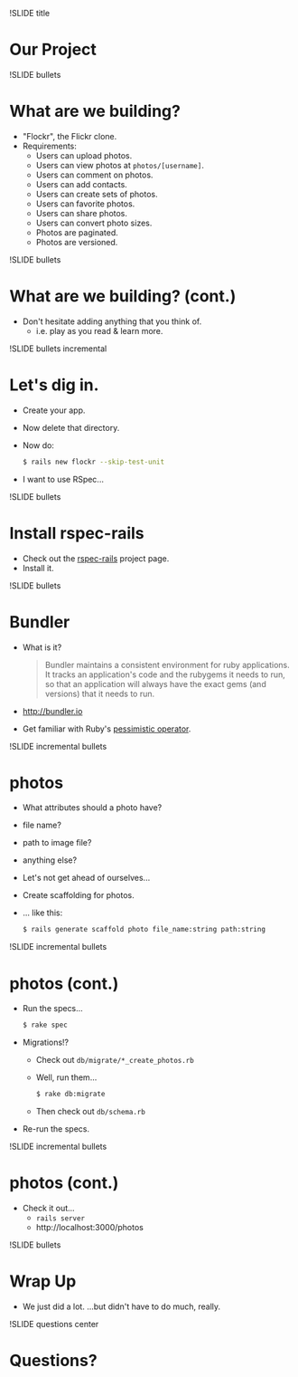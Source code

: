 !SLIDE title
# Our Project


!SLIDE bullets
# What are we building?

* "Flockr", the Flickr clone.
* Requirements:
    * Users can upload photos.
    * Users can view photos at `photos/[username]`.
    * Users can comment on photos.
    * Users can add contacts.
    * Users can create sets of photos.
    * Users can favorite photos.
    * Users can share photos.
    * Users can convert photo sizes.
    * Photos are paginated.
    * Photos are versioned.


!SLIDE bullets
# What are we building? (cont.)

* Don't hesitate adding anything that you think of.
    * i.e. play as you read & learn more.


!SLIDE bullets incremental
# Let's dig in.

* Create your app.
* Now delete that directory.
* Now do:

    ```bash
    $ rails new flockr --skip-test-unit
    ```
* I want to use RSpec...


!SLIDE bullets
# Install rspec-rails

* Check out the [rspec-rails](https://github.com/rspec/rspec-rails) project page.
* Install it.


!SLIDE bullets
# Bundler

* What is it?

    > Bundler maintains a consistent environment for ruby applications. It
    > tracks an application's code and the rubygems it needs to run, so that an
    > application will always have the exact gems (and versions) that it needs
    > to run.
* http://bundler.io
* Get familiar with Ruby's [pessimistic operator](http://robots.thoughtbot.com/post/2508037841/rubys-pessimistic-operator).


!SLIDE incremental bullets
# photos

* What attributes should a photo have?
* file name?
* path to image file?
* anything else?
* Let's not get ahead of ourselves...
* Create scaffolding for photos.
* ... like this:

    ```bash
    $ rails generate scaffold photo file_name:string path:string
    ```

!SLIDE incremental bullets
# photos (cont.)

* Run the specs...

    ```bash
    $ rake spec
    ```
* Migrations!?
    * Check out `db/migrate/*_create_photos.rb`
    * Well, run them...

        ```bash
        $ rake db:migrate
        ```
    * Then check out `db/schema.rb`
* Re-run the specs.


!SLIDE incremental bullets
# photos (cont.)

* Check it out...
    * `rails server`
    * http://localhost:3000/photos


!SLIDE bullets
# Wrap Up

* We just did a lot. ...but didn't have to do much, really.


!SLIDE questions center
# Questions?
